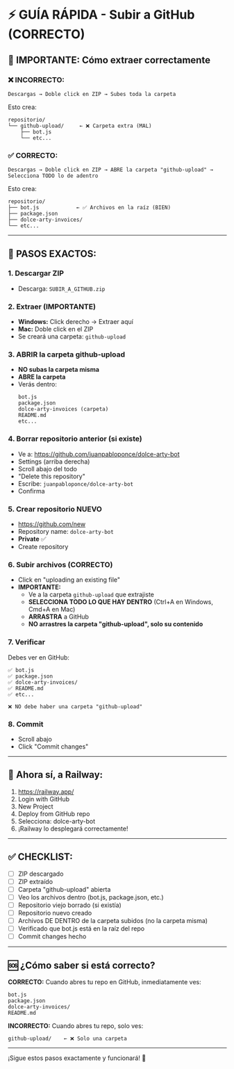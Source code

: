 # ⚡ GUÍA RÁPIDA - Subir a GitHub (CORRECTO)

## 🎯 IMPORTANTE: Cómo extraer correctamente

### ❌ INCORRECTO:
```
Descargas → Doble click en ZIP → Subes toda la carpeta
```
Esto crea:
```
repositorio/
└── github-upload/     ← ❌ Carpeta extra (MAL)
    ├── bot.js
    └── etc...
```

### ✅ CORRECTO:
```
Descargas → Doble click en ZIP → ABRE la carpeta "github-upload" → Selecciona TODO lo de adentro
```
Esto crea:
```
repositorio/
├── bot.js            ← ✅ Archivos en la raíz (BIEN)
├── package.json
├── dolce-arty-invoices/
└── etc...
```

---

## 📝 PASOS EXACTOS:

### 1. Descargar ZIP
- Descarga: `SUBIR_A_GITHUB.zip`

### 2. Extraer (IMPORTANTE)
- **Windows:** Click derecho → Extraer aquí
- **Mac:** Doble click en el ZIP
- Se creará una carpeta: `github-upload`

### 3. ABRIR la carpeta github-upload
- **NO subas la carpeta misma**
- **ABRE la carpeta**
- Verás dentro:
  ```
  bot.js
  package.json
  dolce-arty-invoices (carpeta)
  README.md
  etc...
  ```

### 4. Borrar repositorio anterior (si existe)
- Ve a: https://github.com/juanpabloponce/dolce-arty-bot
- Settings (arriba derecha)
- Scroll abajo del todo
- "Delete this repository"
- Escribe: `juanpabloponce/dolce-arty-bot`
- Confirma

### 5. Crear repositorio NUEVO
- https://github.com/new
- Repository name: `dolce-arty-bot`
- **Private** ✅
- Create repository

### 6. Subir archivos (CORRECTO)
- Click en "uploading an existing file"
- **IMPORTANTE:** 
  - Ve a la carpeta `github-upload` que extrajiste
  - **SELECCIONA TODO LO QUE HAY DENTRO** (Ctrl+A en Windows, Cmd+A en Mac)
  - **ARRASTRA** a GitHub
  - **NO arrastres la carpeta "github-upload", solo su contenido**

### 7. Verificar
Debes ver en GitHub:
```
✅ bot.js
✅ package.json
✅ dolce-arty-invoices/
✅ README.md
✅ etc...

❌ NO debe haber una carpeta "github-upload"
```

### 8. Commit
- Scroll abajo
- Click "Commit changes"

---

## 🚂 Ahora sí, a Railway:

1. https://railway.app/
2. Login with GitHub
3. New Project
4. Deploy from GitHub repo
5. Selecciona: dolce-arty-bot
6. ¡Railway lo desplegará correctamente!

---

## ✅ CHECKLIST:

- [ ] ZIP descargado
- [ ] ZIP extraído
- [ ] Carpeta "github-upload" abierta
- [ ] Veo los archivos dentro (bot.js, package.json, etc.)
- [ ] Repositorio viejo borrado (si existía)
- [ ] Repositorio nuevo creado
- [ ] Archivos DE DENTRO de la carpeta subidos (no la carpeta misma)
- [ ] Verificado que bot.js está en la raíz del repo
- [ ] Commit changes hecho

---

## 🆘 ¿Cómo saber si está correcto?

**CORRECTO:** Cuando abres tu repo en GitHub, inmediatamente ves:
```
bot.js
package.json
dolce-arty-invoices/
README.md
```

**INCORRECTO:** Cuando abres tu repo, solo ves:
```
github-upload/    ← ❌ Solo una carpeta
```

---

¡Sigue estos pasos exactamente y funcionará! 🚀
